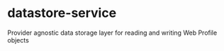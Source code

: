 # datastore-service
Provider agnostic data storage layer for reading and writing Web Profile objects
